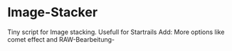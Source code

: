 # Image-Stacker
Tiny script for Image stacking. Usefull for Startrails
Add: More options like comet effect and RAW-Bearbeitung-
